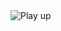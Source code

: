 <img src="https://raw.githubusercontent.com/xlanex6/play-up/master/source/assets/images/logos/logo-play-up.png" alt="Play up" align="center" />